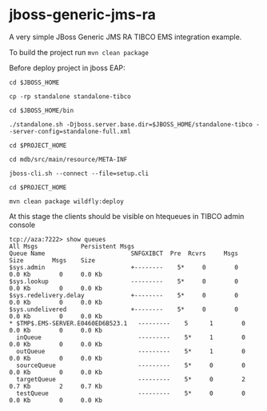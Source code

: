# jboss-generic-jms-ra
A very simple JBoss Generic JMS RA TIBCO EMS integration example.

To build the project run `mvn clean package`

Before deploy project in jboss EAP:

`cd $JBOSS_HOME`

`cp -rp standalone standalone-tibco`

`cd $JBOSS_HOME/bin`

`./standalone.sh -Djboss.server.base.dir=$JBOSS_HOME/standalone-tibco --server-config=standalone-full.xml`

`cd $PROJECT_HOME`

`cd mdb/src/main/resource/META-INF`

`jboss-cli.sh --connect --file=setup.cli`

`cd $PROJECT_HOME`

`mvn clean package wildfly:deploy`

At this stage the clients should be visible on htequeues in TIBCO admin console

~~~
tcp://aza:7222> show queues
All Msgs            Persistent Msgs
Queue Name                        SNFGXIBCT  Pre  Rcvrs     Msgs    Size        Msgs    Size
$sys.admin                        +--------    5*     0        0     0.0 Kb        0     0.0 Kb
$sys.lookup                       ---------    5*     0        0     0.0 Kb        0     0.0 Kb
$sys.redelivery.delay             +--------    5*     0        0     0.0 Kb        0     0.0 Kb
$sys.undelivered                  +--------    5*     0        0     0.0 Kb        0     0.0 Kb
* $TMP$.EMS-SERVER.E0460ED6B523.1   ---------    5      1        0     0.0 Kb        0     0.0 Kb
  inQueue                           ---------    5*     1        0     0.0 Kb        0     0.0 Kb
  outQueue                          ---------    5*     1        0     0.0 Kb        0     0.0 Kb
  sourceQueue                       ---------    5*     0        0     0.0 Kb        0     0.0 Kb
  targetQueue                       ---------    5*     0        2     0.7 Kb        2     0.7 Kb
  testQueue                         ---------    5*     0        0     0.0 Kb        0     0.0 Kb
~~~


